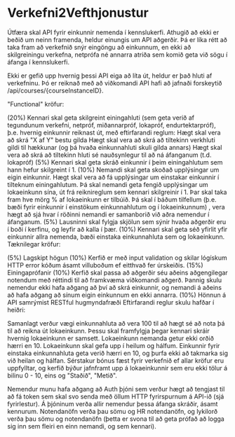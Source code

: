 Verkefni2Vefthjonustur
======================

Útfæra skal API fyrir einkunnir nemenda í kennslukerfi. Athugið að ekki er beðið um neinn framenda, heldur einungis um API aðgerðir. Þá er líka rétt að taka fram að verkefnið snýr eingöngu að einkunnum, en ekki að skilgreiningu verkefna, netprófa né annarra atriða sem komið geta við sögu í áfanga í kennslukerfi.

Ekki er gefið upp hvernig þessi API eiga að líta út, heldur er það hluti af verkefninu. Þó er reiknað með að viðkomandi API hafi að jafnaði forskeytið /api/courses/{courseInstanceID}.

"Functional" kröfur:

(20%) Kennari skal geta skilgreint einingahluti (sem geta verið af tegundunum verkefni, netpróf, miðannarpróf, lokapróf, endurtektarpróf), þ.e. hvernig einkunnir reiknast út, með eftirfarandi reglum:
Hægt skal vera að skrá "X af Y" bestu gilda
Hægt skal vera að skrá að tiltekinn verkhluti gildi til hækkunar (og þá hvaða einkunnahluti skuli gilda annars)
Hægt skal vera að skrá að tiltekinn hluti sé nauðsynlegur til að ná áfanganum (t.d. lokapróf)
(5%) Kennari skal geta skráð einkunnir í þeim einingahlutum sem hann hefur skilgreint í 1. 
(10%) Nemandi skal geta skoðað upplýsingar um eigin einkunnir. Hægt skal vera að fá upplýsingar um einstakar einkunnir í tilteknum einingahlutum. Þá skal nemandi geta fengið upplýsingar um lokaeinkunn sína, út frá reiknireglum sem kennari skilgreinir í 1. Þar skal taka fram hve mörg % af lokaeinkunn er tilbúið. Þá skal í báðum tilfellum (þ.e. bæði fyrir einkunnir í einstökum einkunnahlutum og í lokaeinkunnum) , vera hægt að sjá hvar í röðinni nemandi er samanborið við aðra nemendur í áfanganum.
(5%) Lausninni skal fylgja skjölun sem sýnir hvaða aðgerðir eru í boði í kerfinu, og leyfir að kalla í þær.
(10%) Kennari skal geta séð yfirlit yfir einkunnir allra nemenda, bæði einstaka einkunnahluta sem og lokaeinkunn.
Tæknilegar kröfur:

(5%) Lagskipt högun
(10%) Kerfið er með input validation og skilar lógískum HTTP error kóðum ásamt villuboðum ef eitthvað fer úrskeiðis.
(15%) Einingaprófanir
(10%) Kerfið skal passa að aðgerðir séu aðeins aðgengilegar notendum með réttindi til að framkvæma viðkomandi aðgerð. Þannig skulu nemendur ekki hafa aðgang að því að skrá einkunnir, og nemandi á aðeins að hafa aðgang að sínum eigin einkunnum en ekki annarra.
(10%) Hönnun á API samrýmist RESTful hugmyndafræði
 Eftirfarandi reglur skulu hafðar í heiðri:

Samanlagt verður vægi einkunnahluta að vera 100 til að hægt sé að nota þá til að reikna út lokaeinkunn. Þessu skal framfylgja þegar kennari skráir hvernig lokaeinkunn er samsett.
Lokaeinkunn nemanda getur ekki orðið hærri en 10.
Lokaeinkunn skal gefa upp í heilum og hálfum.
Einkunnir fyrir einstaka einkunnahluta geta verið hærri en 10, og þurfa ekki að takmarka sig við heilan og hálfan.
Sérstakur bónus fæst fyrir verkefnið ef allar kröfur eru uppfylltar, og kerfið býður jafnframt upp á lokaeinkunnir sem eru ekki tölur á bilinu 0 - 10, eins og "Staðið", "Metið".

Nemendur munu hafa aðgang að Auth þjóni sem verður hægt að tengjast til að fá token sem skal svo senda með öllum HTTP fyrirspurnum á API-ið (sjá fyrirlestur). Á þjóninum verða allir nemendur þessa áfanga skráðir, ásamt kennurum. Notendanöfn verða þau sömu og HR notendanöfn, og lykilorð verða þau sömu og notendanöfn (þetta er svona til að geta prófað að logga sig inn sem fleiri en einn nemandi, og sem kennari).
